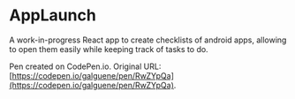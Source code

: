 # AppLaunch
A work-in-progress React app to create checklists of android apps, allowing to open them easily while keeping track of tasks to do.

Pen created on CodePen.io. Original URL: [https://codepen.io/galguene/pen/RwZYpQa](https://codepen.io/galguene/pen/RwZYpQa).

